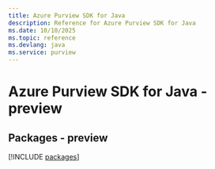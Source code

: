 ```yaml
---
title: Azure Purview SDK for Java
description: Reference for Azure Purview SDK for Java
ms.date: 10/10/2025
ms.topic: reference
ms.devlang: java
ms.service: purview
---
```

# Azure Purview SDK for Java - preview
## Packages - preview
[!INCLUDE [packages](purview-index.md)]